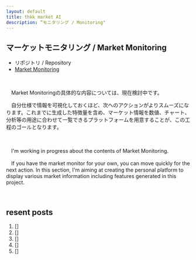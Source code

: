 ```yaml
---
layout: default
title: thkk market AI
description: ”モニタリング / Monitoring"
---
```


## **マーケットモニタリング / Market Monitoring**

- リポジトリ / Repository
 - [Market Monitoring](https://thkkmarketai.github.io/marketmonitoring)

&emsp;

　Market Monitoringの具体的な内容については、現在検討中です。

　自分仕様で情報を可視化しておくほど、次へのアクションがよりスムーズになります。これまでに生成した特徴量を含め、マーケット情報を数値、チャート、分析等の用途に合わせて一覧できるプラットフォームを用意することが、この工程のゴールとなります。

&emsp;

　I'm working in progress about the contents of Market Monitoring.

　If you have the market monitor for your own, you can move quickly for the next action. In this section, I'm aiming at creating the personal platform to display various market information including features generated in this project.

&emsp;

## **resent posts**
1. []
2. []
3. []
4. []
5. []
